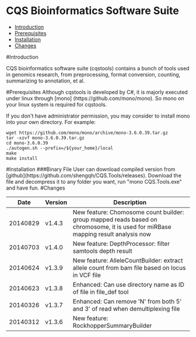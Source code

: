 CQS Bioinformatics Software Suite
==
* [Introduction](#Introduction)
* [Prerequisites](#Prerequisites)
* [Installation](#Installation)
* [Changes](#changes)

<a name="Introduction"/>
#Introduction

CQS bioinformatics software suite (cqstools) contains a bunch of tools used in genomics research, from preprocessing, format conversion, counting, summarizing to annotation, et al.

<a name="Prerequisites"/>
#Prerequisites
Although cqstools is developed by C#, it is majorly executed under linux through [mono] (https://github.com/mono/mono). So mono on your linux system is required for cqstools.

If you don't have administrator permission, you may consider to install mono into your own directory. For example:

    wget https://github.com/mono/mono/archive/mono-3.6.0.39.tar.gz
	tar -xzvf mono-3.6.0.39.tar.gz
	cd mono-3.6.0.39
	./autogen.sh --prefix=/${your_home}/local
	make
	make install

<a name="Installation"/>
#Installation
###Binary File
User can download compiled version from [github](https://github.com/shengqh/CQS.Tools/releases). Download the file and decompress it to any folder you want, run "mono CQS.Tools.exe" and have fun.

<a name="Changes"/>
#Changes

|Date|Version|Description|
|---|---|---|
|20140829| v1.4.3|New feature: Chomosome count builder: group mapped reads based on chromosome, it is used for miRBase mapping result analysis now|
|20140703| v1.4.0|New feature: DepthProcessor: filter samtools depth result|
|20140624| v1.3.9|New feature: AlleleCountBuilder: extract allele count from bam file based on locus in VCF file|
|20140623| v1.3.8|Enhanced: Can use directory name as ID of file in file_def tool|
|20140326| v1.3.7|Enhanced: Can remove 'N' from both 5' and 3' of read when demultiplexing file|
|20140312| v1.3.6|New feature: RockhopperSummaryBuilder|